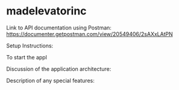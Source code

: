 # madelevatorinc

Link to API documentation using Postman:
https://documenter.getpostman.com/view/20549406/2sAXxLAtPN



Setup Instructions:


To start the appl

Discussion of the application architecture:

Description of any special features:

